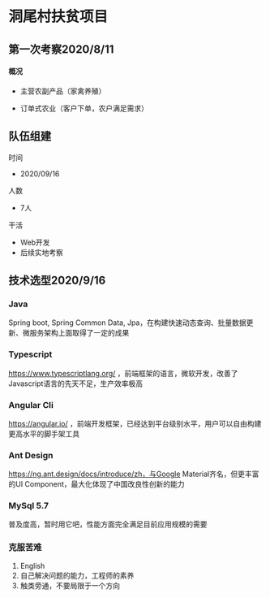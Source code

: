 # 洞尾村扶贫项目

## 第一次考察2020/8/11

#### 概况

- 主营农副产品（家禽养殖）

- 订单式农业（客户下单，农户满足需求）

## 队伍组建

时间

- 2020/09/16

人数

- 7人

干活

- Web开发
- 后续实地考察

## 技术选型2020/9/16

### Java

Spring boot, Spring Common Data, Jpa，在构建快速动态查询、批量数据更新、微服务架构上面取得了一定的成果

### Typescript

https://www.typescriptlang.org/ ，前端框架的语言，微软开发，改善了Javascript语言的先天不足，生产效率极高

### Angular Cli

https://angular.io/ ，前端开发框架，已经达到平台级别水平，用户可以自由构建更高水平的脚手架工具

### Ant Design

https://ng.ant.design/docs/introduce/zh，与Google Material齐名，但更丰富的UI Component，最大化体现了中国改良性创新的能力

### MySql 5.7

普及度高，暂时用它吧，性能方面完全满足目前应用规模的需要

### 克服苦难

1. English
2. 自己解决问题的能力，工程师的素养
3. 触类旁通，不要局限于一个方向
